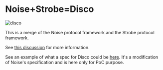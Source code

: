 # Noise+Strobe=Disco

![disco](http://i.imgur.com/4a9upuk.jpg)

This is a merge of the Noise protocol framework and the Strobe protocol framework.

See [this discussion](https://moderncrypto.org/mail-archive/noise/2017/001122.html) for more information.

See an example of what a spec for Disco could be [here](disco.md). It's a modification of Noise's specification and is here only for PoC purpose.
